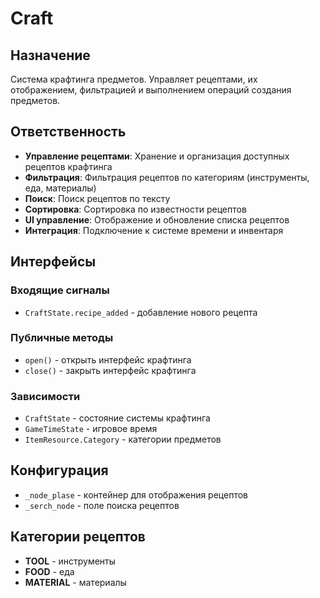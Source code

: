 # Craft

## Назначение
Система крафтинга предметов. Управляет рецептами, их отображением, фильтрацией и выполнением операций создания предметов.

## Ответственность
- **Управление рецептами**: Хранение и организация доступных рецептов крафтинга
- **Фильтрация**: Фильтрация рецептов по категориям (инструменты, еда, материалы)
- **Поиск**: Поиск рецептов по тексту
- **Сортировка**: Сортировка по известности рецептов
- **UI управление**: Отображение и обновление списка рецептов
- **Интеграция**: Подключение к системе времени и инвентаря

## Интерфейсы

### Входящие сигналы
- `CraftState.recipe_added` - добавление нового рецепта

### Публичные методы
- `open()` - открыть интерфейс крафтинга
- `close()` - закрыть интерфейс крафтинга

### Зависимости
- `CraftState` - состояние системы крафтинга
- `GameTimeState` - игровое время
- `ItemResource.Category` - категории предметов

## Конфигурация
- `_node_plase` - контейнер для отображения рецептов
- `_serch_node` - поле поиска рецептов

## Категории рецептов
- **TOOL** - инструменты
- **FOOD** - еда
- **MATERIAL** - материалы 
